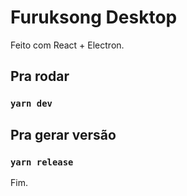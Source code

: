 # Furuksong Desktop

Feito com React + Electron.

## Pra rodar
### `yarn dev`

## Pra gerar versão
### `yarn release`

Fim.